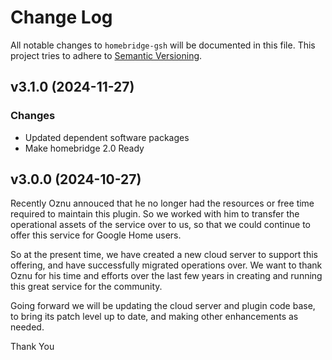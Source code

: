 # Change Log

All notable changes to `homebridge-gsh` will be documented in this file. This project tries to adhere to [Semantic Versioning](http://semver.org/).

## v3.1.0 (2024-11-27)

### Changes

- Updated dependent software packages
- Make homebridge 2.0 Ready

## v3.0.0 (2024-10-27)

Recently Oznu annouced that he no longer had the resources or free time required to maintain this plugin. So we worked with him to transfer the operational assets of the service over to us, so that we could continue to offer this service for Google Home users.

So at the present time, we have created a new cloud server to support this offering, and have successfully migrated operations over. We want to thank Oznu for his time and efforts over the last few years in creating and running this great service for the community.

Going forward we will be updating the cloud server and plugin code base, to bring its patch level up to date, and making other enhancements as needed.

Thank You
